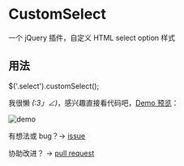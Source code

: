 CustomSelect
============

一个 jQuery 插件，自定义 HTML select option 样式

用法
---

$('.select').customSelect();

我很懒 _(:3」∠)_，感兴趣直接看代码吧，[Demo 预览][1]：

![demo][2]

有想法或 bug？-> [issue][3]

协助改进？ -> [pull request][4]



[1]:http://jsbin.com/nuzuq/1/
[2]:http://youngdze.u.qiniudn.com/select.PNG?token=Y58yIUzn7uRy09iBJIUXx3B9N7Gxnvl0-f48Dgdi:ivTXV5cC3ugFLx92YxWl-gLpDJI=:eyJTIjoieW91bmdkemUudS5xaW5pdWRuLmNvbS9zZWxlY3QuUE5HIiwiRSI6MTQwNDQ5MDc4NX0=
[3]:https://github.com/youngdze/CustomSelect/issues/new
[4]:https://github.com/youngdze/CustomSelect/compare/